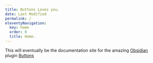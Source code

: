 ```yaml
---
title: Buttons Loves you.
date: Last Modified
permalink: /
eleventyNavigation:
  key: home
  order: 0
  title: Home.
---
```


This will eventually be the documentation site for the amazing
[Obsidian](https://obisidian.md) plugin
[Buttons](https://github.com/shabegom/buttons)
